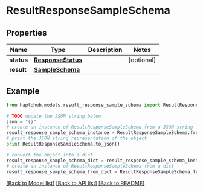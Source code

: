 # ResultResponseSampleSchema


## Properties
Name | Type | Description | Notes
------------ | ------------- | ------------- | -------------
**status** | [**ResponseStatus**](ResponseStatus.md) |  | [optional] 
**result** | [**SampleSchema**](SampleSchema.md) |  | 

## Example

```python
from haplohub.models.result_response_sample_schema import ResultResponseSampleSchema

# TODO update the JSON string below
json = "{}"
# create an instance of ResultResponseSampleSchema from a JSON string
result_response_sample_schema_instance = ResultResponseSampleSchema.from_json(json)
# print the JSON string representation of the object
print ResultResponseSampleSchema.to_json()

# convert the object into a dict
result_response_sample_schema_dict = result_response_sample_schema_instance.to_dict()
# create an instance of ResultResponseSampleSchema from a dict
result_response_sample_schema_from_dict = ResultResponseSampleSchema.from_dict(result_response_sample_schema_dict)
```
[[Back to Model list]](../README.md#documentation-for-models) [[Back to API list]](../README.md#documentation-for-api-endpoints) [[Back to README]](../README.md)


